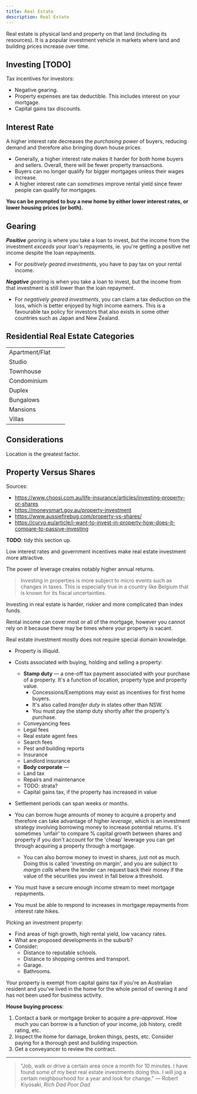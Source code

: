 ```yaml
---
title: Real Estate
description: Real Estate
---
```


Real estate is physical land and property on that land (including its resources). It is a popular investment vehicle in markets where land and building prices increase over time.

## Investing [TODO]
Tax incentives for investors:
- Negative gearing.
- Property expenses are tax deductible. This includes interest on your mortgage.
- Capital gains tax discounts.

## Interest Rate
A higher interest rate decreases the *purchasing power* of buyers, reducing demand and therefore also bringing down house prices. 
- Generally, a higher interest rate makes it harder for *both* home buyers and sellers. Overall, there will be fewer property transactions.
- Buyers can no longer qualify for bigger mortgages unless their wages increase.
- A higher interest rate can *sometimes* improve rental yield since fewer people can qualify for mortgages.

**You can be prompted to buy a new home by either lower interest rates, or lower housing prices (or both).**

## Gearing
***Positive** gearing* is where you take a loan to invest, but the income from the investment *exceeds* your loan's repayments, ie. you're getting a positive net income despite the loan repayments. 
- For *positively geared investments*, you have to pay tax on your rental income. 

***Negative** gearing* is when you take a loan to invest, but the income from that investment is still lower than the loan repayment. 
- For *negatively geared investments*, you can claim a tax deduction on the loss, which is better enjoyed by high income earners. This is a favourable tax policy for investors that also exists in some other countries such as Japan and New Zealand.

## Residential Real Estate Categories
|                |     |     |
| -------------- | --- | --- |
| Apartment/Flat |     |     |
| Studio         |     |     | 
| Townhouse      |     |     |
| Condominium    |     |     |
| Duplex         |     |     |
| Bungalows      |     |     |
| Mansions       |     |     |
| Villas         |     |     |

## Considerations

Location is the greatest factor.



## Property Versus Shares
Sources:
- https://www.choosi.com.au/life-insurance/articles/investing-property-or-shares
- https://moneysmart.gov.au/property-investment
- https://www.aussiefirebug.com/property-vs-shares/
- https://curvo.eu/article/i-want-to-invest-in-property-how-does-it-compare-to-passive-investing

**TODO**: tidy this section up.


Low interest rates and government incentives make real estate investment more attractive.

The power of leverage creates notably higher annual returns.

> Investing in properties is more subject to micro events such as changes in taxes. This is especially true in a country like Belgium that is known for its fiscal uncertainties.

Investing in real estate is harder, riskier and more complicated than index funds.


Rental income can cover most or all of the mortgage, however you cannot rely on it because there may be times where your property is vacant.

Real estate investment mostly does not require special domain knowledge.

- Property is illiquid.
- Costs associated with buying, holding and selling a property:
    - **Stamp duty** — a one-off tax payment associated with your purchase of a property. It's a function of location, property type and property value.
        - Concessions/Exemptions may exist as incentives for first home buyers. 
        - It's also called *transfer duty* in states other than NSW.
        - You must pay the stamp duty shortly after the property's purchase.
    - Conveyancing fees
    - Legal fees
    - Real estate agent fees
    - Search fees
    - Pest and building reports
    - Insurance
    - Landlord insurance
    - **Body corporate** — 
    - Land tax
    - Repairs and maintenance 
    - TODO: strata?
    - Capital gains tax, if the property has increased in value
- Settlement periods can span weeks or months.
- You can borrow huge amounts of money to acquire a property and therefore can take advantage of higher *leverage*, which is an investment strategy involving borrowing money to increase potential returns. It's sometimes 'unfair' to compare % capital growth between shares and property if you don't account for the 'cheap' leverage you can get through acquiring a property through a mortgage.
    - You can also borrow money to invest in shares, just not as much. Doing this is called 'investing on margin', and you are subject to *margin calls* where the lender can request back their money if the value of the securities you invest in fall below a threshold.

- You must have a secure enough income stream to meet mortgage repayments.
- You must be able to respond to increases in mortgage repayments from interest rate hikes.

Picking an investment property:
- Find areas of high growth, high rental yield, low vacancy rates.
- What are proposed developments in the suburb?
- Consider: 
    - Distance to reputable schools.
    - Distance to shopping centres and transport.
    - Garage.
    - Bathrooms.

Your property is exempt from capital gains tax if you're an Australian resident and you've lived in the home for the whole period of owning it and has not been used for business activity.

**House buying process**:
1. Contact a bank or mortgage broker to acquire a *pre-approval*. How much you can borrow is a function of your income, job history, credit rating, etc.
2. Inspect the home for damage, broken things, pests, etc. Consider paying for a thorough pest and building inspection.
3. Get a conveyancer to review the contract.


---
> "Job, walk or drive a certain area once a month for 10 minutes. I have found some of my best real estate investments doing this. I will jog a certain neighbourhood for a year and look for change." — Robert Kiyosaki, *Rich Dad Poor Dad*

